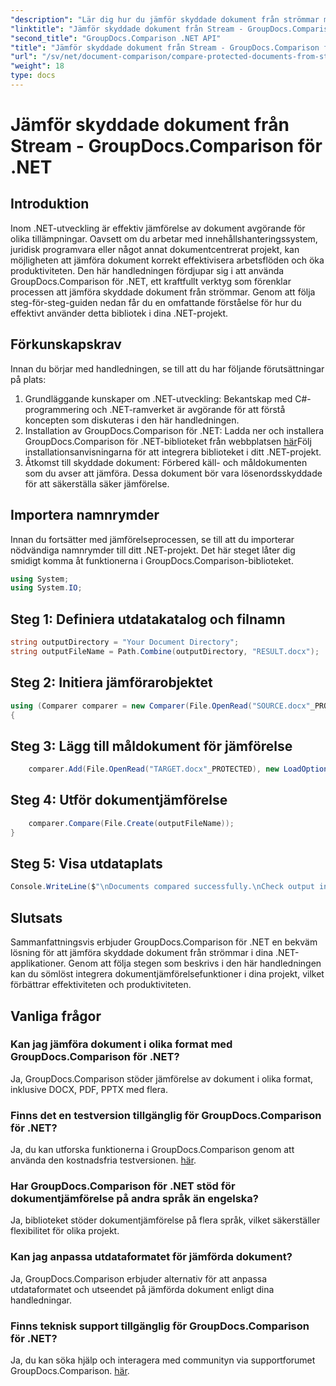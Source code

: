 ```yaml
---
"description": "Lär dig hur du jämför skyddade dokument från strömmar med GroupDocs.Comparison för .NET. Effektivisera din dokumentjämförelseprocess utan ansträngning."
"linktitle": "Jämför skyddade dokument från Stream - GroupDocs.Comparison för .NET"
"second_title": "GroupDocs.Comparison .NET API"
"title": "Jämför skyddade dokument från Stream - GroupDocs.Comparison för .NET"
"url": "/sv/net/document-comparison/compare-protected-documents-from-stream/"
"weight": 18
type: docs
---
```

# Jämför skyddade dokument från Stream - GroupDocs.Comparison för .NET

## Introduktion
Inom .NET-utveckling är effektiv jämförelse av dokument avgörande för olika tillämpningar. Oavsett om du arbetar med innehållshanteringssystem, juridisk programvara eller något annat dokumentcentrerat projekt, kan möjligheten att jämföra dokument korrekt effektivisera arbetsflöden och öka produktiviteten. Den här handledningen fördjupar sig i att använda GroupDocs.Comparison för .NET, ett kraftfullt verktyg som förenklar processen att jämföra skyddade dokument från strömmar. Genom att följa steg-för-steg-guiden nedan får du en omfattande förståelse för hur du effektivt använder detta bibliotek i dina .NET-projekt.
## Förkunskapskrav
Innan du börjar med handledningen, se till att du har följande förutsättningar på plats:
1. Grundläggande kunskaper om .NET-utveckling: Bekantskap med C#-programmering och .NET-ramverket är avgörande för att förstå koncepten som diskuteras i den här handledningen.
2. Installation av GroupDocs.Comparison för .NET: Ladda ner och installera GroupDocs.Comparison för .NET-biblioteket från webbplatsen [här](https://releases.groupdocs.com/comparison/net/)Följ installationsanvisningarna för att integrera biblioteket i ditt .NET-projekt.
3. Åtkomst till skyddade dokument: Förbered käll- och måldokumenten som du avser att jämföra. Dessa dokument bör vara lösenordsskyddade för att säkerställa säker jämförelse.

## Importera namnrymder
Innan du fortsätter med jämförelseprocessen, se till att du importerar nödvändiga namnrymder till ditt .NET-projekt. Det här steget låter dig smidigt komma åt funktionerna i GroupDocs.Comparison-biblioteket.

```csharp
using System;
using System.IO;
```

## Steg 1: Definiera utdatakatalog och filnamn
```csharp
string outputDirectory = "Your Document Directory";
string outputFileName = Path.Combine(outputDirectory, "RESULT.docx");
```
## Steg 2: Initiera jämförarobjektet
```csharp
using (Comparer comparer = new Comparer(File.OpenRead("SOURCE.docx"_PROTECTED), new LoadOptions() { Password = "1234" }))
{
```
## Steg 3: Lägg till måldokument för jämförelse
```csharp
    comparer.Add(File.OpenRead("TARGET.docx"_PROTECTED), new LoadOptions() { Password = "5678" });
```
## Steg 4: Utför dokumentjämförelse
```csharp
    comparer.Compare(File.Create(outputFileName));
}
```
## Steg 5: Visa utdataplats
```csharp
Console.WriteLine($"\nDocuments compared successfully.\nCheck output in {Directory.GetCurrentDirectory()}.");
```

## Slutsats
Sammanfattningsvis erbjuder GroupDocs.Comparison för .NET en bekväm lösning för att jämföra skyddade dokument från strömmar i dina .NET-applikationer. Genom att följa stegen som beskrivs i den här handledningen kan du sömlöst integrera dokumentjämförelsefunktioner i dina projekt, vilket förbättrar effektiviteten och produktiviteten.
## Vanliga frågor
### Kan jag jämföra dokument i olika format med GroupDocs.Comparison för .NET?
Ja, GroupDocs.Comparison stöder jämförelse av dokument i olika format, inklusive DOCX, PDF, PPTX med flera.
### Finns det en testversion tillgänglig för GroupDocs.Comparison för .NET?
Ja, du kan utforska funktionerna i GroupDocs.Comparison genom att använda den kostnadsfria testversionen. [här](https://releases.groupdocs.com/).
### Har GroupDocs.Comparison för .NET stöd för dokumentjämförelse på andra språk än engelska?
Ja, biblioteket stöder dokumentjämförelse på flera språk, vilket säkerställer flexibilitet för olika projekt.
### Kan jag anpassa utdataformatet för jämförda dokument?
Ja, GroupDocs.Comparison erbjuder alternativ för att anpassa utdataformatet och utseendet på jämförda dokument enligt dina handledningar.
### Finns teknisk support tillgänglig för GroupDocs.Comparison för .NET?
Ja, du kan söka hjälp och interagera med communityn via supportforumet GroupDocs.Comparison. [här](https://forum.groupdocs.com/c/comparison/12).